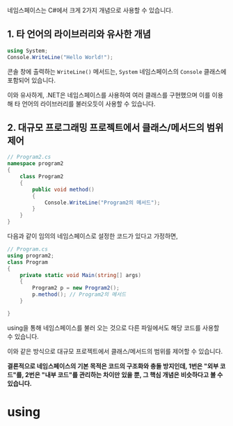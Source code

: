 네임스페이스는 C#에서 크게 2가지 개념으로 사용할 수 있습니다.

## 1. 타 언어의 라이브러리와 유사한 개념 
```cs
using System;
Console.WriteLine("Hello World!");
```
콘솔 창에 출력하는 `WriteLine()` 메서드는, `System` 네임스페이스의 `Console` 클래스에 포함되어 있습니다.

이와 유사하게, .NET은 네임스페이스를 사용하여 여러 클래스를 구현했으며 이를 이용해 타 언어의 라이브러리를 불러오듯이 사용할 수 있습니다.

## 2. 대규모 프로그래밍 프로젝트에서 클래스/메서드의 범위 제어
```cs
// Program2.cs
namespace program2
{
	class Program2
	{
		public void method()
		{
			Console.WriteLine("Program2의 메서드");
		}
	}
}
```
다음과 같이 임의의 네임스페이스로 설정한 코드가 있다고 가정하면,
```cs
// Program.cs
using program2;
class Program
{
    private static void Main(string[] args)
    {
        Program2 p = new Program2();
        p.method(); // Program2의 메서드
    }

}
```
using을 통해 네임스페이스를 불러 오는 것으로 다른 파일에서도 해당 코드를 사용할 수 있습니다.

이와 같은 방식으로 대규모 프로젝트에서 클래스/메서드의 범위를 제어할 수 있습니다.

**결론적으로 네임스페이스의 기본 목적은 코드의 구조화와 충돌 방지인데, 1번은 "외부 코드"를, 2번은 "내부 코드"를 관리하는 차이만 있을 뿐, 그 핵심 개념은 비슷하다고 볼 수 있습니다.**
# using
